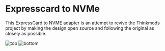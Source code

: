# Expresscard to NVMe  
This ExpressCard to NVME adapter is an attempt to revive the Thinkmods project by making the design open source and following the original as closely as possible.  

![top](https://bassusteur.github.io/expresscard-to-nvme/top.png)
![bottom](https://bassusteur.github.io/expresscard-to-nvme/bottom.png)
